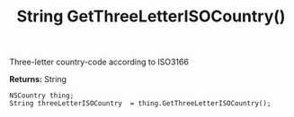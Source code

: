 ﻿---
uid: crmscript_ref_NSCountry_GetThreeLetterISOCountry
title: String GetThreeLetterISOCountry()
intellisense: NSCountry.GetThreeLetterISOCountry
keywords: NSCountry, GetThreeLetterISOCountry
so.topic: reference
---

Three-letter country-code according to ISO3166 

**Returns:** String


```crmscript
NSCountry thing;
String threeLetterISOCountry  = thing.GetThreeLetterISOCountry();
```


